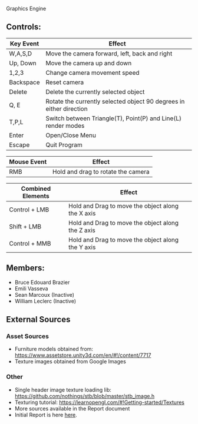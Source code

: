 Graphics Engine


## Controls:
| Key Event | Effect |
| ------ | ------ |
| W,A,S,D | Move the camera forward, left, back and right |
| Up, Down | Move the camera up and down |
| 1,2,3 | Change camera movement speed |
| Backspace | Reset camera |
| Delete | Delete the currently selected object |
| Q, E | Rotate the currently selected object 90 degrees in either direction |
| T,P,L | Switch between Triangle(T), Point(P) and Line(L) render modes |
| Enter | Open/Close Menu |
| Escape | Quit Program |

| Mouse Event | Effect |
| ------ | ------ |
| RMB | Hold and drag to rotate the camera |

| Combined Elements| Effect |
| ------ | ------ |
|Control + LMB| Hold and Drag to move the object along the X axis|
|Shift + LMB| Hold and Drag to move the object along the Z axis|
|Control + MMB| Hold and Drag to move the object along the Y axis|


## Members:
* Bruce Edouard Brazier
* Emili Vasseva
* Sean Marcoux (Inactive)
* William Leclerc (Inactive)


## External Sources
### Asset Sources
* Furniture models obtained from: https://www.assetstore.unity3d.com/en/#!/content/7717
* Texture images obtained from Google Images

### Other
* Single header image texture loading lib: https://github.com/nothings/stb/blob/master/stb_image.h
* Texturing tutorial: https://learnopengl.com/#!Getting-started/Textures
* More sources available in the Report document
* Initial Report is here [here](https://docs.google.com/document/d/1g92dKkl_skenO66iRo6fSTeJ3uzsULvn_BqmgtTsltA/edit?usp=sharing).
